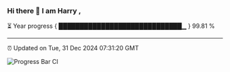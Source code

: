 ### Hi there 👋 I am Harry , 

⏳ Year progress { █████████████████████████████▁ } 99.81 %

---

⏰ Updated on Tue, 31 Dec 2024 07:31:20 GMT

![Progress Bar CI](https://github.com/duykhang68/duykhang68/workflows/Progress%20Bar%20CI/badge.svg)
